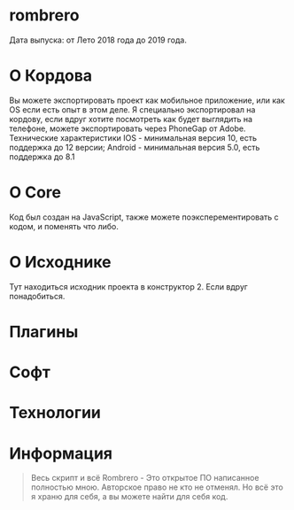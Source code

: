 # rombrero
Дата выпуска: от Лето 2018 года до 2019 года. 
# О Кордова
Вы можете экспортировать проект как мобильное приложение, или как OS если есть опыт в этом деле. Я специально экспортировал на кордову, если вдруг хотите посмотреть как будет выглядить на телефоне, можете экспортировать через PhoneGap от Adobe. Технические характеристики IOS - минимальная версия 10, есть поддержка до 12 версии; Android - минимальная версия 5.0, есть поддержка до 8.1
# О Core
Код был создан на JavaScript, также можете поэксперементировать с кодом, и поменять что либо.
# О Исходнике
Тут находиться исходник проекта в конструктор 2. Если вдруг понадобиться. 
# Плагины
# Софт
# Технологии
# Информация
> Весь скрипт и всё Rombrero - Это открытое ПО написанное полностью мною. Авторское право не кто не отменял. Но всё это я храню для себя, а вы можете найти для себя код. 
